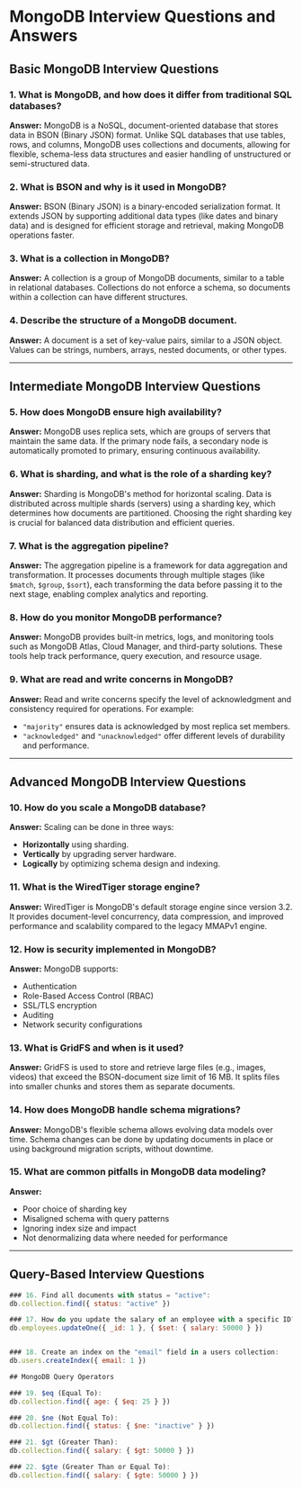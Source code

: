 # MongoDB Interview Questions and Answers

## Basic MongoDB Interview Questions

### 1. What is MongoDB, and how does it differ from traditional SQL databases?
**Answer:** MongoDB is a NoSQL, document-oriented database that stores data in BSON (Binary JSON) format. Unlike SQL databases that use tables, rows, and columns, MongoDB uses collections and documents, allowing for flexible, schema-less data structures and easier handling of unstructured or semi-structured data.

### 2. What is BSON and why is it used in MongoDB?
**Answer:** BSON (Binary JSON) is a binary-encoded serialization format. It extends JSON by supporting additional data types (like dates and binary data) and is designed for efficient storage and retrieval, making MongoDB operations faster.

### 3. What is a collection in MongoDB?
**Answer:** A collection is a group of MongoDB documents, similar to a table in relational databases. Collections do not enforce a schema, so documents within a collection can have different structures.

### 4. Describe the structure of a MongoDB document.
**Answer:** A document is a set of key-value pairs, similar to a JSON object. Values can be strings, numbers, arrays, nested documents, or other types.

---

## Intermediate MongoDB Interview Questions

### 5. How does MongoDB ensure high availability?
**Answer:** MongoDB uses replica sets, which are groups of servers that maintain the same data. If the primary node fails, a secondary node is automatically promoted to primary, ensuring continuous availability.

### 6. What is sharding, and what is the role of a sharding key?
**Answer:** Sharding is MongoDB's method for horizontal scaling. Data is distributed across multiple shards (servers) using a sharding key, which determines how documents are partitioned. Choosing the right sharding key is crucial for balanced data distribution and efficient queries.

### 7. What is the aggregation pipeline?
**Answer:** The aggregation pipeline is a framework for data aggregation and transformation. It processes documents through multiple stages (like `$match`, `$group`, `$sort`), each transforming the data before passing it to the next stage, enabling complex analytics and reporting.

### 8. How do you monitor MongoDB performance?
**Answer:** MongoDB provides built-in metrics, logs, and monitoring tools such as MongoDB Atlas, Cloud Manager, and third-party solutions. These tools help track performance, query execution, and resource usage.

### 9. What are read and write concerns in MongoDB?
**Answer:** Read and write concerns specify the level of acknowledgment and consistency required for operations. For example:
- `"majority"` ensures data is acknowledged by most replica set members.
- `"acknowledged"` and `"unacknowledged"` offer different levels of durability and performance.

---

## Advanced MongoDB Interview Questions

### 10. How do you scale a MongoDB database?
**Answer:** Scaling can be done in three ways:
- **Horizontally** using sharding.
- **Vertically** by upgrading server hardware.
- **Logically** by optimizing schema design and indexing.

### 11. What is the WiredTiger storage engine?
**Answer:** WiredTiger is MongoDB's default storage engine since version 3.2. It provides document-level concurrency, data compression, and improved performance and scalability compared to the legacy MMAPv1 engine.

### 12. How is security implemented in MongoDB?
**Answer:** MongoDB supports:
- Authentication
- Role-Based Access Control (RBAC)
- SSL/TLS encryption
- Auditing
- Network security configurations

### 13. What is GridFS and when is it used?
**Answer:** GridFS is used to store and retrieve large files (e.g., images, videos) that exceed the BSON-document size limit of 16 MB. It splits files into smaller chunks and stores them as separate documents.

### 14. How does MongoDB handle schema migrations?
**Answer:** MongoDB's flexible schema allows evolving data models over time. Schema changes can be done by updating documents in place or using background migration scripts, without downtime.

### 15. What are common pitfalls in MongoDB data modeling?
**Answer:**
- Poor choice of sharding key
- Misaligned schema with query patterns
- Ignoring index size and impact
- Not denormalizing data where needed for performance

---

## Query-Based Interview Questions

```js
### 16. Find all documents with status = "active":
db.collection.find({ status: "active" })

### 17. How do you update the salary of an employee with a specific ID?
db.employees.updateOne({ _id: 1 }, { $set: { salary: 50000 } })


### 18. Create an index on the "email" field in a users collection:
db.users.createIndex({ email: 1 })

## MongoDB Query Operators

### 19. $eq (Equal To):
db.collection.find({ age: { $eq: 25 } })

### 20. $ne (Not Equal To):
db.collection.find({ status: { $ne: "inactive" } })

### 21. $gt (Greater Than):
db.collection.find({ salary: { $gt: 50000 } })

### 22. $gte (Greater Than or Equal To):
db.collection.find({ salary: { $gte: 50000 } })
